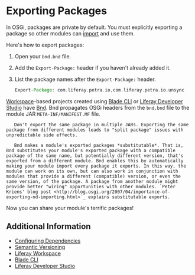 # Exporting Packages

In OSGi, packages are private by default. You must explicitly exporting a package so other modules can [import](./importing-packages.md) and use them.

Here's how to export packages:

1. Open your `bnd.bnd` file.

1. Add the `Export-Package:` header if you haven't already added it.

1. List the package names after the `Export-Package:` header.

    ```groovy
    Export-Package: com.liferay.petra.io,com.liferay.petra.io.unsync
    ```

[Workspace](../../developing-applications/tooling/liferay-workspace.md)-based projects created using [Blade CLI](../../../developing-applications/tooling/blade-cli/generating-projects-with-blade-cli.md) or [Liferay Developer Studio](../../developing-applications/tooling/developer-studio.md) have [Bnd](http://bnd.bndtools.org/). Bnd propagates OSGi headers from the `bnd.bnd` file to the module JAR `META-INF/MANIFEST.MF` file.

```important::
   Don't export the same package in multiple JARs. Exporting the same package from different modules leads to "split package" issues with unpredictable side effects.
```

```note::
   Bnd makes a module's exported packages *substitutable*. That is, Bnd substitutes your module's exported package with a compatible package of the same name, but potentially different version, that's exported from a different module. Bnd enables this by automatically making your module import every package it exports. In this way, the module can work on its own, but can also work in conjunction with modules that provide a different (compatible) version, or even the same version, of the package. A package from another module might provide better "wiring" opportunities with other modules. `Peter Kriens' blog post <http://blog.osgi.org/2007/04/importance-of-exporting-nd-importing.html>`_ explains substitutable exports.
```

Now you can share your module's terrific packages!

## Additional Information

* [Configuring Dependencies](./configuring-dependencies/configuring-dependencies.md)
* [Semantic Versioning](./semantic-versioning.md)
* [Liferay Workspace](../../developing-applications/tooling/liferay-workspace.md)
* [Blade CLI](../../../developing-applications/tooling/blade-cli/generating-projects-with-blade-cli.md)
* [Liferay Developer Studio](../../developing-applications/tooling/developer-studio.md)
